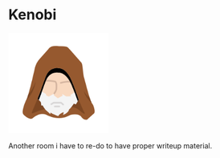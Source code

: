 # Kenobi

<img src="kenobi.png" width=200 height=200 alt="kenobi">

Another room i have to re-do to have proper writeup material.
